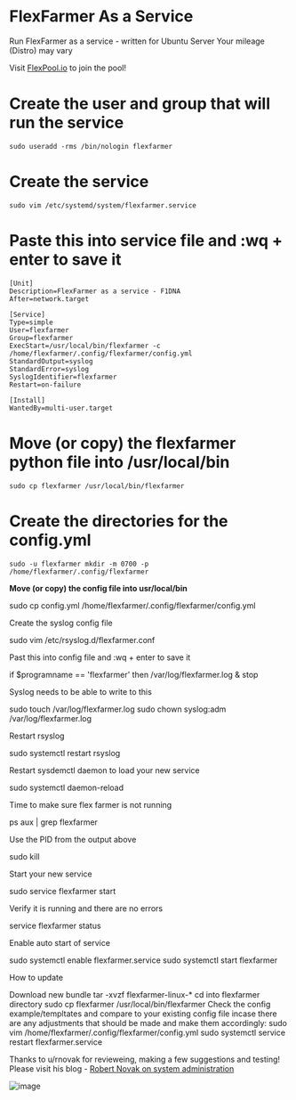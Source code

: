 # FlexFarmer As a Service
Run FlexFarmer as a service - written for Ubuntu Server
Your mileage (Distro) may vary

Visit [FlexPool.io](https://flexpool.io) to join the pool!


# **Create the user and group that will run the service**

`sudo useradd -rms /bin/nologin flexfarmer`

# **Create the service**

`sudo vim /etc/systemd/system/flexfarmer.service`

# **Paste this into service file and :wq + enter to save it**

```
[Unit]
Description=FlexFarmer as a service - F1DNA
After=network.target

[Service]
Type=simple
User=flexfarmer
Group=flexfarmer
ExecStart=/usr/local/bin/flexfarmer -c /home/flexfarmer/.config/flexfarmer/config.yml
StandardOutput=syslog
StandardError=syslog
SyslogIdentifier=flexfarmer
Restart=on-failure

[Install]
WantedBy=multi-user.target
```

# **Move (or copy) the flexfarmer python file into /usr/local/bin**

`sudo cp flexfarmer /usr/local/bin/flexfarmer`

# **Create the directories for the config.yml**

`sudo -u flexfarmer mkdir -m 0700 -p /home/flexfarmer/.config/flexfarmer`

**Move (or copy) the config file into usr/local/bin**

sudo cp config.yml /home/flexfarmer/.config/flexfarmer/config.yml

Create the syslog config file

sudo vim /etc/rsyslog.d/flexfarmer.conf

Past this into config file and :wq + enter to save it

if $programname == 'flexfarmer' then /var/log/flexfarmer.log
& stop

Syslog needs to be able to write to this

sudo touch /var/log/flexfarmer.log
sudo chown syslog:adm /var/log/flexfarmer.log

Restart rsyslog

sudo systemctl restart rsyslog

Restart sysdemctl daemon to load your new service

sudo systemctl daemon-reload

Time to make sure flex farmer is not running

ps aux | grep flexfarmer

Use the PID from the output above

sudo kill <PID>

Start your new service

sudo service flexfarmer start

Verify it is running and there are no errors

service flexfarmer status

Enable auto start of service

sudo systemctl enable flexfarmer.service
sudo systemctl start flexfarmer

How to update

Download new bundle
tar -xvzf flexfarmer-linux-*
cd into flexfarmer directory
sudo cp flexfarmer /usr/local/bin/flexfarmer
Check the config example/templtates and compare to your existing config file incase there are any adjustments that should be made and make them accordingly:
sudo vim /home/flexfarmer/.config/flexfarmer/config.yml
sudo systemctl service restart flexfarmer.service

Thanks to u/rnovak for revieweing, making a few suggestions and testing!
  Please visit his blog - [Robert Novak on system administration](https://rsts11.com/)
  
  ![image](https://user-images.githubusercontent.com/61926834/128132572-577c0d7c-f879-4677-88a6-02347bd83a83.png)

  
  
